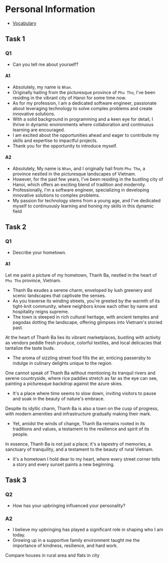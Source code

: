 # Personal Information

- [Vocabulary](/vocabulary/speaking/personal_information/words/personal_information.md)

## Task 1

### Q1

- Can you tell me about yourself?

#### A1

- Absolutely, my name is `Nhan`.
- Originally hailing from the picturesque province of `Phu Tho`, I've been residing in the vibrant city of Hanoi for some time now.
- As for my profession, I am a dedicated software engineer, passionate about leveraging technology to solve complex problems and create innovative solutions.
- With a solid background in programming and a keen eye for detail, I thrive in dynamic environments where collaboration and continuous learning are encouraged.
- I am excited about the opportunities ahead and eager to contribute my skills and expertise to impactful projects.
- Thank you for the opportunity to introduce myself.

#### A2

- Absolutely, My name is `Nhan`, and I originally hail from `Phu Tho`, a province nestled in the picturesque landscapes of Vietnam.
- However, for the past few years, I've been residing in the bustling city of Hanoi, which offers an exciting blend of tradition and modernity.
- Professionally, I'm a software engineer, specializing in developing innovative solutions to complex problems.
- My passion for technology stems from a young age, and I've dedicated myself to continuously learning and honing my skills in this dynamic field

## Task 2

### Q1

- Describe your hometown.

#### A1

Let me paint a picture of my hometown, Thanh Ba, nestled in the heart of `Phu Tho` province, Vietnam.

- Thanh Ba exudes a serene charm, enveloped by lush greenery and scenic landscapes that captivate the senses.
- As you traverse its winding streets, you're greeted by the warmth of its tight-knit community, where neighbors know each other by name and hospitality reigns supreme.
- The town is steeped in rich cultural heritage, with ancient temples and pagodas dotting the landscape, offering glimpses into Vietnam's storied past.

At the heart of Thanh Ba lies its vibrant marketplaces, bustling with activity as vendors peddle fresh produce, colorful textiles, and local delicacies that tantalize the taste buds.

- The aroma of sizzling street food fills the air, enticing passersby to indulge in culinary delights unique to the region.

One cannot speak of Thanh Ba without mentioning its tranquil rivers and serene countryside, where rice paddies stretch as far as the eye can see, painting a picturesque backdrop against the azure skies.

- It's a place where time seems to slow down, inviting visitors to pause and soak in the beauty of nature's embrace.

Despite its idyllic charm, Thanh Ba is also a town on the cusp of progress, with modern amenities and infrastructure gradually making their mark.

- Yet, amidst the winds of change, Thanh Ba remains rooted in its traditions and values, a testament to the resilience and spirit of its people.

In essence, Thanh Ba is not just a place; it's a tapestry of memories, a sanctuary of tranquility, and a testament to the beauty of rural Vietnam.

- It's a hometown I hold dear to my heart, where every street corner tells a story and every sunset paints a new beginning.

## Task 3

### Q2

- How has your upbringing influenced your personality?

### A2

- I believe my upbringing has played a significant role in shaping who I am today.
- Growing up in a supportive family environment taught me the importance of kindness, resilience, and hard work.

Compare houses in rural area and flats in city
